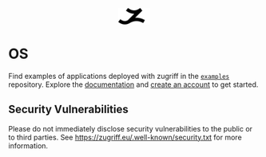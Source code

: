 <p align="center">
  <a href="//zugriff.eu">
    <picture>
      <source media="(prefers-color-scheme: dark)" srcset="./zugriff-light.svg">
      <source media="(prefers-color-scheme: light)" srcset="./zugriff-dark.svg">
      <img src="./zugriff-dark.svg" width="64px" alt="Logo"/>
    </picture>
  </a>
</p>

# OS

Find examples of applications deployed with zugriff in the [`examples`](https://github.com/zugriffcloud/examples) repository. Explore the [documentation](https://docs.zugriff.eu) and [create an account](https://dash.zugriff.eu/register) to get started.

## Security Vulnerabilities

Please do not immediately disclose security vulnerabilities to the public or to third parties. See https://zugriff.eu/.well-known/security.txt for more information.
